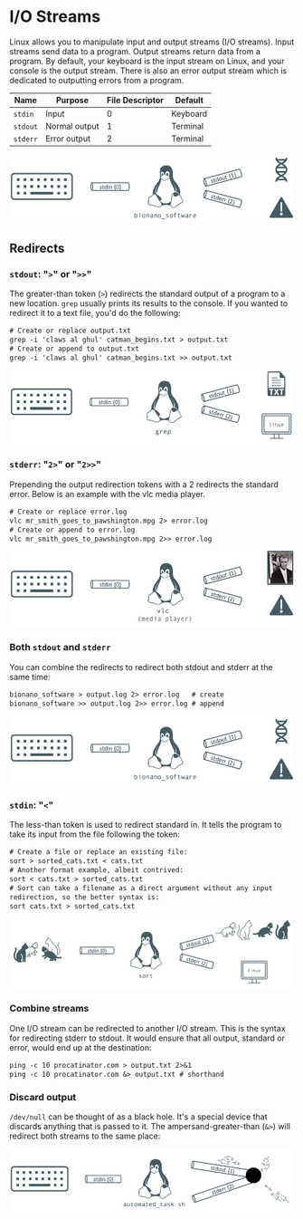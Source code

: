 ---
---

# I/O Streams

Linux allows you to manipulate input and output streams (I/O streams). Input streams send data to a program. Output streams return data from a program. By default, your keyboard is the input stream on Linux, and your console is the output stream. There is also an error output stream which is dedicated to outputting errors from a program.

| Name | Purpose | File Descriptor | Default |
| --- | --- | --- | --- |
| `stdin` | Input | 0 | Keyboard |
| `stdout` | Normal output | 1 | Terminal |
| `stderr` | Error output | 2 | Terminal |

![I/O Streams](../img/io-streams.png)

## Redirects

### `stdout`: "`>`" or "`>>`"

The greater-than token (`>`) redirects the standard output of a program to a new location. `grep` usually prints its results to the console. If you wanted to redirect it to a text file, you'd do the following:

```shell
# Create or replace output.txt
grep -i 'claws al ghul' catman_begins.txt > output.txt
# Create or append to output.txt
grep -i 'claws al ghul' catman_begins.txt >> output.txt
```

![Redirect stdout](../img/io-redirect-stdout.png)

### `stderr`: "`2>`" or "`2>>`"

Prepending the output redirection tokens with a 2 redirects the standard error. Below is an example with the vlc media player.

```shell
# Create or replace error.log
vlc mr_smith_goes_to_pawshington.mpg 2> error.log
# Create or append to error.log
vlc mr_smith_goes_to_pawshington.mpg 2>> error.log
```

![Redirect stderr](../img/io-redirect-stderr.png)

### Both `stdout` and `stderr`

You can combine the redirects to redirect both stdout and stderr at the same time:

```shell
bionano_software > output.log 2> error.log   # create
bionano_software >> output.log 2>> error.log # append
```

![Redirect both](../img/io-redirect-stdout-stderr.png)

### `stdin`: "`<`"

The less-than token is used to redirect standard in. It tells the program to take its input from the file following the token:

```shell
# Create a file or replace an existing file:
sort > sorted_cats.txt < cats.txt
# Another format example, albeit contrived:
sort < cats.txt > sorted_cats.txt
# Sort can take a filename as a direct argument without any input redirection, so the better syntax is:
sort cats.txt > sorted_cats.txt
```

![Redirect stdin](../img/redirect-stdin.png)

### Combine streams

One I/O stream can be redirected to another I/O stream. This is the syntax for redirecting stderr to stdout. It would ensure that all output, standard or error, would end up at the destination:

```shell
ping -c 10 procatinator.com > output.txt 2>&1
ping -c 10 procatinator.com &> output.txt # shorthand
```

### Discard output

`/dev/null` can be thought of as a black hole. It's a special device that discards anything that is passed to it. The ampersand-greater-than (`&>`) will redirect both streams to the same place:

![Discard output](../img/io-discard-output.png)
